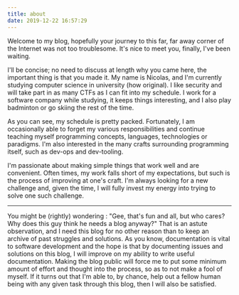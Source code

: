 ```yaml
---
title: about
date: 2019-12-22 16:57:29
---
```


Welcome to my blog, hopefully your journey to this far, far away corner of the Internet was not too troublesome. It's nice to meet you, finally, I've been waiting.

I'll be concise; no need to discuss at length why you came here, the important thing is that you made it. My name is Nicolas, and I'm currently studying computer science in university (how original). I like security and will take part in as many CTFs as I can fit into my schedule. I work for a software company while studying, it keeps things interesting, and I also play badminton or go skiing the rest of the time.

As you can see, my schedule is pretty packed. Fortunately, I am occasionally able to forget my various responsibilities and continue teaching myself programming concepts, languages, technologies or paradigms. I'm also interested in the many crafts surrounding programming itself, such as dev-ops and dev-tooling.

I'm passionate about making simple things that work well and are convenient. Often times, my work falls short of my expectations, but such is the process of improving at one's craft. I'm always looking for a new challenge and, given the time, I will fully invest my energy into trying to solve one such challenge.

---

You might be (rightly) wondering : "Gee, that's fun and all, but who cares? Why does this guy think he needs a blog anyway?" That is an astute observation, and I need this blog for no other reason than to keep an archive of past struggles and solutions. As you know, documentation is vital to software development and the hope is that by documenting issues and solutions on this blog, I will improve on my ability to write useful documentation. Making the blog public will force me to put some minimum amount of effort and thought into the process, so as to not make a fool of myself. If it turns out that I'm able to, by chance, help out a fellow human being with any given task through this blog, then I will also be satisfied.
